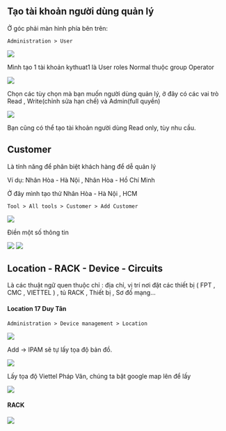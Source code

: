 ## Tạo tài khoản người dùng quản lý

Ở góc phải màn hình phía bên trên:

    Administration > User

  <img src="ipamimages/9.png">

Mình tạo 1 tài khoản kythuat1 là User roles Normal thuộc group Operator

  <img src="ipamimages/11.png">

Chọn các tùy chọn mà bạn muốn người dùng quản lý, ở đây có các vai trò Read , Write(chỉnh sửa hạn chế) và Admin(full quyền)

  <img src="ipamimages/12.png">

Bạn cũng có thể tạo tài khoản người dùng Read only, tùy nhu cầu.

## Customer 

Là tính năng để phân biệt khách hàng để dễ quản lý

Ví dụ: Nhân Hòa - Hà Nội , Nhân Hòa - Hồ Chí Minh

Ở đây mình tạo thử Nhân Hòa - Hà Nội , HCM

    Tool > All tools > Customer > Add Customer

  <img src="ipamimages/13.png">

Điền một số thông tin

  <img src="ipamimages/14.png">

  <img src="ipamimages/15.png">


## Location - RACK - Device - Circuits

Là các thuật ngữ quen thuộc chỉ : địa chỉ, vị trí nơi đặt các thiết bị ( FPT , CMC , VIETTEL ) , tủ RACK , Thiết bị , Sơ đồ mạng...

#### Location 17 Duy Tân

    Administration > Device management > Location

  <img src="ipamimages/18.png">

Add -> IPAM sẽ tự lấy tọa độ bản đồ.

  <img src="ipamimages/19.png">

Lấy tọa độ Viettel Pháp Vân, chúng ta bật google map lên để lấy

  <img src="ipamimages/23.png">

#### RACK

  <img src="ipamimages/20.png">